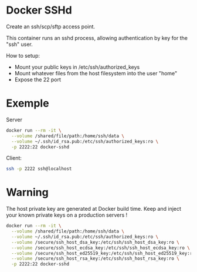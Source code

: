 # Docker SSHd

Create an ssh/scp/sftp access point.

This container runs an sshd process, allowing authentication by key for the "ssh" user.

How to setup:
 * Mount your public keys in /etc/ssh/authorized_keys
 * Mount whatever files from the host filesystem into the user "home"
 * Expose the 22 port

# Exemple

Server

```bash
docker run --rm -it \
  --volume /shared/file/path:/home/ssh/data \
  --volume ~/.ssh/id_rsa.pub:/etc/ssh/authorized_keys:ro \
  -p 2222:22 docker-sshd
```

Client:

```bash
ssh -p 2222 ssh@localhost
```

# Warning

The host private key are generated at Docker build time.
Keep and inject your known private keys on a production servers !

```bash
docker run --rm -it \
  --volume /shared/file/path:/home/ssh/data \
  --volume ~/.ssh/id_rsa.pub:/etc/ssh/authorized_keys:ro \
  --volume /secure/ssh_host_dsa_key:/etc/ssh/ssh_host_dsa_key:ro \
  --volume /secure/ssh_host_ecdsa_key:/etc/ssh/ssh_host_ecdsa_key:ro \
  --volume /secure/ssh_host_ed25519_key:/etc/ssh/ssh_host_ed25519_key:ro \
  --volume /secure/ssh_host_rsa_key:/etc/ssh/ssh_host_rsa_key:ro \
  -p 2222:22 docker-sshd
```
